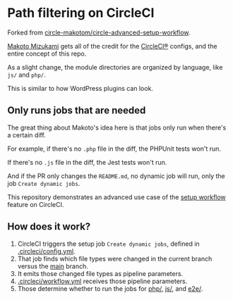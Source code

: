 # Path filtering on CircleCI

Forked from [circle-makotom/circle-advanced-setup-workflow](https://github.com/circle-makotom/circle-advanced-setup-workflow).

[Makoto Mizukami](https://github.com/circle-makotom) gets all of the credit for the [CircleCI®](https://circleci.com/docs/2.0/first-steps/) configs, and the entire concept of this repo.

As a slight change, the module directories are organized by language, like `js/` and `php/`.

This is similar to how WordPress plugins can look.

## Only runs jobs that are needed

The great thing about Makoto's idea here is that jobs only run when there's a certain diff.

For example, if there's no `.php` file in the diff, the PHPUnit tests won't run.

If there's no `.js` file in the diff, the Jest tests won't run.

And if the PR only changes the `README.md`, no dynamic job will run, only the job `Create dynamic jobs`.

This repository demonstrates an advanced use case of the [setup workflow](https://circleci.com/blog/introducing-dynamic-config-via-setup-workflows/) feature on CircleCI.

## How does it work?

1. CircleCI triggers the setup job `Create dynamic jobs`, defined in [.circleci/config.yml](.circleci/config.yml).
2. That job finds which file types were changed in the current branch versus the [main](https://github.com/kienstra/circle-advanced-setup-workflow/tree/main) branch.
3. It emits those changed file types as pipeline parameters.
4. [.circleci/workflow.yml](.circleci/workflow.yml) receives those pipeline parameters.
5. Those determine whether to run the jobs for [php/](php/), [js/](js/), and [e2e/](e2e/).
